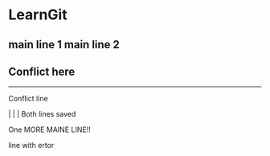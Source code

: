 # LearnGit
main line 1
main line 2
---
## Conflict here
---
Conflict line


|
|
|
Both lines saved

One MORE MAINE LINE!!

line with ertor
